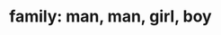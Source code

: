 ---
layout: people&body
title: "family: man, man, girl, boy"
emoji: family__man_man_girl_boy
permalink: 👨‍👨‍👧‍👦.html
---